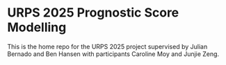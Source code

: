 # URPS 2025 Prognostic Score Modelling

This is the home repo for the URPS 2025 project supervised by Julian Bernado and Ben Hansen with participants Caroline Moy and Junjie Zeng.
